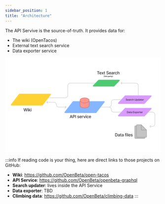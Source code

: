```yaml
---
sidebar_position: 1
title: "Architecture"
---
```


The API Servive is the source-of-truth. It provides data for:

- The wiki (OpenTacos)
- External text search service
- Data exporter service

![Diagram](./OpenBeta-architecture.png)

:::info
If reading code is your thing, here are direct links to those projects on GitHub:

- **Wiki**: https://github.com/OpenBeta/open-tacos
- **API Service**: https://github.com/OpenBeta/openbeta-graphql
- **Search updater**: lives inside the API Service
- **Data exporter**: TBD
- **Climbing data**: https://github.com/OpenBeta/climbing-data
  :::
